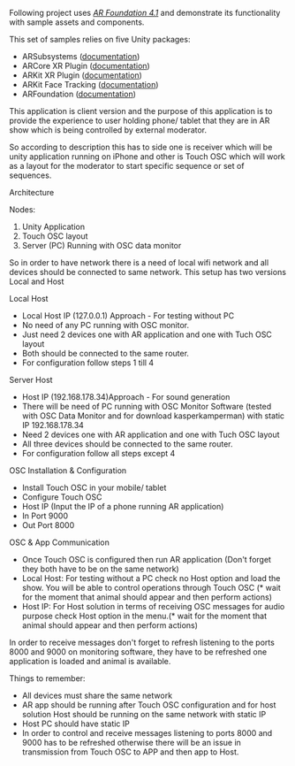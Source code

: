 

Following project uses [*AR Foundation 4.1*](https://docs.unity3d.com/Packages/com.unity.xr.arfoundation@4.1/manual/index.html) and demonstrate its functionality with sample assets and components.

This set of samples relies on five Unity packages:

* ARSubsystems ([documentation](https://docs.unity3d.com/Packages/com.unity.xr.arsubsystems@4.1/manual/index.html))
* ARCore XR Plugin ([documentation](https://docs.unity3d.com/Packages/com.unity.xr.arcore@4.1/manual/index.html))
* ARKit XR Plugin ([documentation](https://docs.unity3d.com/Packages/com.unity.xr.arkit@4.1/manual/index.html))
* ARKit Face Tracking ([documentation](https://docs.unity3d.com/Packages/com.unity.xr.arkit-face-tracking@4.1/manual/index.html))
* ARFoundation ([documentation](https://docs.unity3d.com/Packages/com.unity.xr.arfoundation@4.1/manual/index.html))

This application is client version and the purpose of this application is to provide the experience to user holding phone/ tablet that they are in AR show which is being controlled by external moderator.

So according to description this has to side one is receiver which will be unity application running on iPhone and other is Touch OSC which will work as a layout for the moderator to start specific sequence or set of sequences.

Architecture

Nodes:
1. Unity Application
2. Touch OSC layout
3. Server (PC) Running with OSC data monitor

So in order to have network there is a need of local wifi network and all devices should be connected to same network. This setup has two versions Local and Host

Local Host

- Local Host IP (127.0.0.1) Approach - For testing without PC
- No need of any PC running with OSC monitor.
- Just need 2 devices one with AR application and one with Tuch OSC layout
- Both should be connected to the same router.
- For configuration follow steps 1 till 4

Server Host 

- Host IP (192.168.178.34)Approach - For sound generation
- There will be need of PC running with OSC Monitor Software (tested with OSC Data Monitor and for download kasperkamperman) with static IP 192.168.178.34
- Need 2 devices one with AR application and one with Tuch OSC layout
- All three devices should be connected to the same router.
- For configuration follow all steps except 4

OSC Installation & Configuration

- Install Touch OSC in your mobile/ tablet 
- Configure Touch OSC
- Host IP (Input the IP of a phone running AR application)
- In Port 9000
- Out Port 8000

OSC & App Communication

- Once Touch OSC is configured then run AR application (Don't forget they both have to be on the same network)
- Local Host: For testing without a PC check no Host option and load the show. You will be able to control operations through Touch OSC (* wait for the moment that animal should appear and then perform actions)
- Host IP: For Host solution in terms of receiving OSC messages for audio purpose check Host option in the menu.(* wait for the moment that animal should appear and then perform actions)

In order to receive messages don't forget to refresh listening to the ports 8000 and 9000 on monitoring software, they have to be refreshed one application is loaded and animal is available.

Things to remember:

- All devices must share the same network
- AR app should be running after Touch OSC configuration and for host solution Host should be running on the same network with static IP
- Host PC should have static IP
- In order to control and receive messages listening to ports 8000 and 9000 has to be refreshed otherwise there will be an issue in transmission from Touch OSC to APP and then app to Host.

